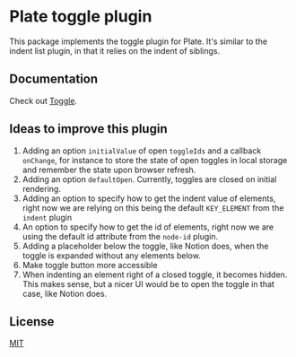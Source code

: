 # Plate toggle plugin

This package implements the toggle plugin for Plate.
It's similar to the indent list plugin, in that it relies on the indent of siblings.

## Documentation

Check out [Toggle](https://platejs.org/docs/toggle).

## Ideas to improve this plugin

1. Adding an option `initialValue` of open `toggleIds` and a callback `onChange`, for instance to store the state of open toggles in local storage and remember the state upon browser refresh.
2. Adding an option `defaultOpen`. Currently, toggles are closed on initial rendering.
3. Adding an option to specify how to get the indent value of elements, right now we are relying on this being the default `KEY_ELEMENT` from the `indent` plugin
4. An option to specify how to get the id of elements, right now we are using the default id attribute from the `node-id` plugin.
5. Adding a placeholder below the toggle, like Notion does, when the toggle is expanded without any elements below.
6. Make toggle button more accessible
7. When indenting an element right of a closed toggle, it becomes hidden. This makes sense, but a nicer UI would be to open the toggle in that case, like Notion does.

## License

[MIT](../../LICENSE)
